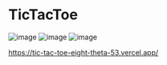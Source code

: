 # TicTacToe
![image](https://github.com/ananyamanohar22/TicTacToe/assets/96736528/dd1065bf-9943-460b-819a-18bb390fdd3c)
![image](https://github.com/ananyamanohar22/TicTacToe/assets/96736528/a468cd4c-b383-41fe-8af8-9c7ba6a8f122)
![image](https://github.com/ananyamanohar22/TicTacToe/assets/96736528/2f154388-e713-4ce8-bffa-d90763a15a6e)


https://tic-tac-toe-eight-theta-53.vercel.app/
